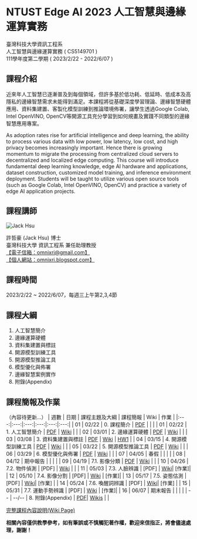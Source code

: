 
# NTUST Edge AI 2023 人工智慧與邊緣運算實務
臺灣科技大學資訊工程系  
人工智慧與邊緣運算實務 ( CS5149701 )  
111學年度第二學期 ( 2023/2/22 - 2022/6/07 )  

## 課程介紹

近來年人工智慧已逐漸普及到每個領域，但許多基於低功耗、低延時、低成本及高隱私的邊緣智慧需求未能得到滿足。本課程將從基礎深度學習理論、邊緣智慧硬體應用、資料集建置、客製化模型訓練到推論環境佈署，讓學生透過Google Colab, Intel OpenVINO, OpenCV等開源工具充分學習到如何規畫及實踐不同類型的邊緣智慧應用專案。  

As adoption rates rise for artificial intelligence and deep learning, the ability to process various data with low power, low latency, low cost, and high privacy becomes increasingly important. Hence there is growing momentum to migrate the processing from centralized cloud servers to decentralized and localized edge computing. This course will introduce fundamental deep learning knowledge, edge AI hardware and applications, dataset construction, customized model training, and  inference environment deployment. Students will be taught to utilize various open source tools (such as Google Colab, Intel OpenVINO, OpenCV) and practice a variety of edge AI application projects.  

## 課程講師
![Jack Hsu](https://1.bp.blogspot.com/-ZnmpktLAa2w/X-qQHv8N0XI/AAAAAAAADFA/AfjqWTikyAkMF2KhxDQW9pHN6r9PSCA7QCLcBGAsYHQ/w200-h200/JackHsu.png)

許哲豪 (Jack Hsu) 博士  
臺灣科技大學 資訊工程系 兼任助理教授  
[【電子信箱：omnixri@gmail.com】](mailto:omnixri@gmail.com)  
[【個人網站：omnixri.blogspot.com】](http://omnixri.blogspot.com)  

## 課程時間
2023/2/22 ~ 2022/6/07，每週三上午第2,3,4節  

## 課程大綱

1. 人工智慧簡介  
2. 邊緣運算硬體  
3. 資料集建置與標註  
4. 開源模型訓練工具  
5. 開源模型推論工具  
6. 模型優化與佈署  
7. 邊緣智慧案例實作  
8. 附錄(Appendix)  

## 課程簡報及作業
（內容待更新...）
| 週數 | 日期 | 課程主題及大綱 | 課程簡報 | Wiki | 作業 | 
|:---:|:---:|:---:|:---:|:---:|:---:|
| 01 | 02/22 | 0. 課程簡介 | [PDF](https://github.com/OmniXRI/NTUST_EdgeAI_2023/blob/main/Ch0_Course/20230222_NTUST_EdgeAI_0_%E8%AA%B2%E7%A8%8B%E7%B0%A1%E4%BB%8B.pdf) | | |
| 01 | 02/22 | 1. 人工智慧簡介 | [PDF](https://github.com/OmniXRI/NTUST_EdgeAI_2023/blob/main/Ch1_Introduction/20230222_NTUST_EdgeAI_1_%E4%BA%BA%E5%B7%A5%E6%99%BA%E6%85%A7%E7%B0%A1%E4%BB%8B.pdf) | [Wiki](https://github.com/OmniXRI/NTUST_EdgeAI_2023/wiki/Ch01_Introduction) | |
| 02 | 03/01 | 2. 邊緣運算硬體 | [PDF](https://github.com/OmniXRI/NTUST_EdgeAI_2023/blob/main/Ch2_Hardware/20220301_NTUST_EdgeAI_2_%E9%82%8A%E7%B7%A3%E9%81%8B%E7%AE%97%E7%A1%AC%E9%AB%94.pdf) | [Wiki](https://github.com/OmniXRI/NTUST_EdgeAI_2023/wiki/Ch02_Hardware) | |
| 03 | 03/08 | 3. 資料集建置與標註 | [PDF](https://github.com/OmniXRI/NTUST_EdgeAI_2023/blob/main/Ch3_Dataset_Annotation/20230308_NTUST_EdgeAI_3_%E8%B3%87%E6%96%99%E9%9B%86%E5%BB%BA%E7%BD%AE%E8%88%87%E6%A8%99%E8%A8%BB.pdf) | [Wiki](https://github.com/OmniXRI/NTUST_EdgeAI_2023/wiki/Ch03_Data_Annotation) | [HW1](https://github.com/OmniXRI/NTUST_EdgeAI_2023/blob/main/Ch3_Dataset_Annotation/20230308_HW1_%E8%B3%87%E6%96%99%E9%9B%86%E5%BB%BA%E7%BD%AE%E8%88%87%E6%A8%99%E8%A8%BB.pdf) |
| 04 | 03/15 | 4. 開源模型訓練工具 | [PDF](https://github.com/OmniXRI/NTUST_EdgeAI_2023/blob/main/Ch4_Training_Tools/20230315_NTUST_EdgeAI_4_%E9%96%8B%E6%BA%90%E6%A8%A1%E5%9E%8B%E8%A8%93%E7%B7%B4%E5%B7%A5%E5%85%B7.pdf) | [Wiki](https://github.com/OmniXRI/NTUST_EdgeAI_2023/wiki/Ch04_Training_Tools) | |
| 05 | 03/22 | 5. 開源模型推論工具 | [PDF](https://github.com/OmniXRI/NTUST_EdgeAI_2023/blob/main/Ch5_Inference_Tools/20230322_NTUST_EdgeAI_5_%E9%96%8B%E6%BA%90%E6%A8%A1%E5%9E%8B%E6%8E%A8%E8%AB%96%E5%B7%A5%E5%85%B7.pdf) | [Wiki](https://github.com/OmniXRI/NTUST_EdgeAI_2023/wiki/Ch05_Inference_Tools) | |
| 06 | 03/29 | 6. 模型優化與佈署 | [PDF](https://github.com/OmniXRI/NTUST_EdgeAI_2023/blob/main/Ch6_Optimization_Deployment/20230329_NTUST_EdgeAI_6_%E9%82%8A%E7%B7%A3%E6%99%BA%E6%85%A7%E5%84%AA%E5%8C%96%E8%88%87%E4%BD%88%E7%BD%B2.pdf) | [Wiki](https://github.com/OmniXRI/NTUST_EdgeAI_2023/wiki/Ch06_Optimization_Deployment) |  |
| 07 | 04/05 | 春假 |  |  |  |
| 08 | 04/12 | 期中報告 |  |  |  |
| 09 | 04/19 | 7.1. 影像分類 | [PDF](https://github.com/OmniXRI/NTUST_EdgeAI_2023/blob/main/Ch7_Implementations/Ch7-1_Image_Classification/20230419_NTUST_EdgeAI_7_1_%E5%BD%B1%E5%83%8F%E5%88%86%E9%A1%9E.pdf) | [Wiki](https://github.com/OmniXRI/NTUST_EdgeAI_2023/wiki/Ch07_Implementations) |   |
| 10 | 04/26 | 7.2. 物件偵測 | [PDF] | [Wiki](https://github.com/OmniXRI/NTUST_EdgeAI_2023/wiki/Ch07_Implementations) |  |
| 11 | 05/03 | 7.3. 人臉辨識 | [PDF] | [Wiki](https://github.com/OmniXRI/NTUST_EdgeAI_2023/wiki/Ch07_Implementations)| [作業]|
| 12 | 05/10 | 7.4. 影像分割 | [PDF] | [Wiki](https://github.com/OmniXRI/NTUST_EdgeAI_2023/wiki/Ch07_Implementations) | [作業]|
| 13 | 05/17 | 7.5. 姿態估測 | [PDF] |  [Wiki](https://github.com/OmniXRI/NTUST_EdgeAI_2023/wiki/Ch07_Implementations)| [作業] |
| 14 | 05/24 | 7.6. 喚醒詞辨識 | [PDF] | [Wiki](https://github.com/OmniXRI/NTUST_EdgeAI_2023/wiki/Ch07_Implementations)| [作業] |
| 15 | 05/31 | 7.7. 運動手勢辨識 | [PDF] | [Wiki](https://github.com/OmniXRI/NTUST_EdgeAI_2023/wiki/Ch07_Implementations) | [作業]|
| 16 | 06/07 | 期末報告 |  |  |  |
| -- | --/-- | 8. 附錄(Appendix) | [PDF](https://github.com/OmniXRI/NTUST_EdgeAI_2023/tree/main/Ch8_Appendix)| [Wikis](https://github.com/OmniXRI/NTUST_EdgeAI_2023/wiki/Ch08_Appendix) | |
  
[完整課程內容說明(Wiki Page)](https://github.com/OmniXRI/NTUST_EdgeAI_2023/wiki)

**相關內容僅供教學參考，如有筆誤或不慎觸犯著作權，歡迎來信指正，將會儘速處理，謝謝！**  
